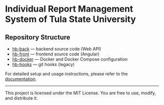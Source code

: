 # Individual Report Management System of Tula State University

## Repository Structure

- [hb-back](./hb-back) — backend source code (Web API)
- [hb-front](./hb-front) — frontend source code (Angular)
- [hb-docker](./hb-docker) — Docker and Docker Compose configuration
- [hb-hooks](./hb-hooks/) — git hooks (legacy)

For detailed setup and usage instructions, please refer to the [documentation](./docs).

---

This project is licensed under the MIT License. You are free to use, modify, and distribute it.

